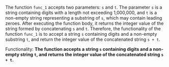 The function `func_1` accepts two parameters: `s` and `t`. The parameter `s` is a string containing digits with a length not exceeding 1,000,000, and `t` is a non-empty string representing a substring of `s`, which may contain leading zeroes. After executing the function body, it returns the integer value of the string formed by concatenating `s` and `t`. Therefore, the functionality of the function `func_1` is to accept a string `s` containing digits and a non-empty substring `t`, and return the integer value of the concatenated string `s + t`. 

Functionality: **The function accepts a string `s` containing digits and a non-empty string `t`, and returns the integer value of the concatenated string `s + t`.**